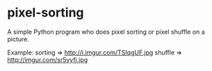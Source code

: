 # pixel-sorting

A simple Python program who does pixel sorting or pixel shuffle on a
picture.

Example: sorting => http://i.imgur.com/TSIqgUF.jpg
         shuffle => http://imgur.com/sr5vyfi.jpg
